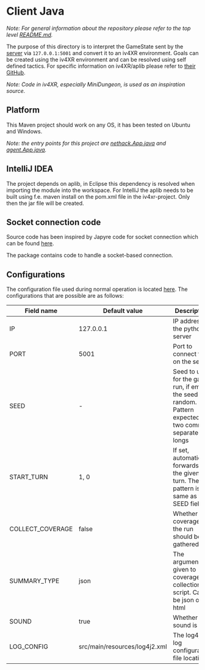 # Client Java

*Note: For general information about the repository please refer to the top level [README.md](../README.md).*

The purpose of this directory is to interpret the GameState sent by the [server](../server-python) via `127.0.0.1:5001` and convert it to an iv4XR environment. Goals can be created using the iv4XR environment and can be resolved using self defined tactics. For specific information on iv4XR/aplib please refer to [their GitHub](https://github.com/iv4xr-project/aplib).

*Note: Code in iv4XR, especially MiniDungeon, is used as an inspiration source.*

## Platform

This Maven project should work on any OS, it has been tested on Ubuntu and Windows.

*Note: the entry points for this project are [nethack.App.java](src/main/java/nethack/App.java) and [agent.App.java](src/main/java/agent/App.java).*

## IntelliJ IDEA

The project depends on aplib, in Eclipse this dependency is resolved when importing the module into the workspace. For IntelliJ the aplib needs to be built using f.e. maven install on the pom.xml file in the iv4xr-project. Only then the jar file will be created.

## Socket connection code

Source code has been inspired by Japyre code for socket connection which can be found [here](https://github.com/iv4xr-project/japyre).

The package contains code to handle a socket-based connection.

## Configurations

The configuration file used during normal operation is located [here](src/main/resources/config.properties).
The configurations that are possible are as follows:

| Field name       | Default value                 | Description                                                                                               |
| ---------------- | ----------------------------- |-----------------------------------------------------------------------------------------------------------|
| IP               | 127.0.0.1                     | IP address of the python server                                                                           |
| PORT             | 5001                          | Port to connect to on the server                                                                          |
| SEED             | -                             | Seed to use for the game run, if empty the seed is random. Pattern expected are two comma separated longs |
| START_TURN       | 1, 0                          | If set, automatically forwards to the given turn. The pattern is the same as the SEED field               |
| COLLECT_COVERAGE | false                         | Whether coverage of the run should be gathered                                                            |
| SUMMARY_TYPE     | json                          | The argument given to coverage collection script. Can be json or html                                     |
| SOUND            | true                          | Whether sound is on                                                                                   |
| LOG_CONFIG       | src/main/resources/log4j2.xml | The log4j2 log configuration file location                                                                |
